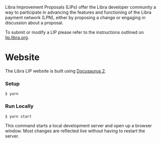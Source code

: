 Libra Improvement Proposals (LIPs) offer the Libra developer community a way to participate in advancing the features and functioning of the Libra payment network (LPN), either by proposing a change or engaging in discussion about a proposal.

To submit or modify a LIP please refer to the instructions outlined on [lip.libra.org](https://lip.libra.org).

# Website

The Libra LIP website is built using [Docusaurus 2](https://v2.docusaurus.io/).

### Setup

```
$ yarn
```

### Run Locally

```
$ yarn start
```

This command starts a local development server and open up a browser window. Most changes are reflected live without having to restart the server.

